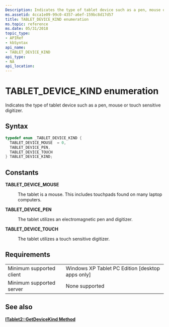 ```yaml
---
Description: Indicates the type of tablet device such as a pen, mouse or touch sensitive digitizer.
ms.assetid: 4cca1e09-99c0-4357-a6ef-159bc8d17d57
title: TABLET_DEVICE_KIND enumeration
ms.topic: reference
ms.date: 05/31/2018
topic_type: 
- APIRef
- kbSyntax
api_name: 
- TABLET_DEVICE_KIND
api_type: 
- NA
api_location: 
---
```


# TABLET\_DEVICE\_KIND enumeration

Indicates the type of tablet device such as a pen, mouse or touch sensitive digitizer.

## Syntax


```C++
typedef enum _TABLET_DEVICE_KIND { 
  TABLET_DEVICE_MOUSE  = 0,
  TABLET_DEVICE_PEN,
  TABLET_DEVICE_TOUCH
} TABLET_DEVICE_KIND;
```



## Constants

<dl> <dt>

<span id="TABLET_DEVICE_MOUSE"></span><span id="tablet_device_mouse"></span>**TABLET\_DEVICE\_MOUSE**
</dt> <dd>

The tablet is a mouse. This includes touchpads found on many laptop computers.

</dd> <dt>

<span id="TABLET_DEVICE_PEN"></span><span id="tablet_device_pen"></span>**TABLET\_DEVICE\_PEN**
</dt> <dd>

The tablet utilizes an electromagnetic pen and digitizer.

</dd> <dt>

<span id="TABLET_DEVICE_TOUCH"></span><span id="tablet_device_touch"></span>**TABLET\_DEVICE\_TOUCH**
</dt> <dd>

The tablet utilizes a touch sensitive digitizer.

</dd> </dl>

## Requirements



|                                     |                                                               |
|-------------------------------------|---------------------------------------------------------------|
| Minimum supported client<br/> | Windows XP Tablet PC Edition \[desktop apps only\]<br/> |
| Minimum supported server<br/> | None supported<br/>                                     |



## See also

<dl> <dt>

[**ITablet2::GetDeviceKind Method**](itablet2-getdevicekind.md)
</dt> </dl>

 

 




